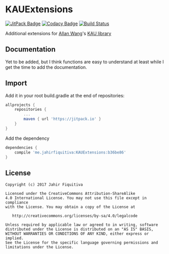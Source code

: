 # KAUExtensions

[![JitPack Badge](https://jitpack.io/v/jahirfiquitiva/KAUExtensions.svg)](https://jitpack.io/#jahirfiquitiva/KAUExtensions)
[![Codacy Badge](https://api.codacy.com/project/badge/Grade/645b9213563542d4ac0d5bbc76d3180a)](https://www.codacy.com/app/jahirfiquitiva/KAUExtensions?utm_source=github.com&amp;utm_medium=referral&amp;utm_content=jahirfiquitiva/KAUExtensions&amp;utm_campaign=Badge_Grade)
[![Build Status](https://travis-ci.org/jahirfiquitiva/KAUExtensions.svg?branch=master)](https://travis-ci.org/jahirfiquitiva/KAUExtensions)

Additional extensions for [Allan Wang](https://github.com/AllanWang)'s [KAU library](https://github.com/AllanWang/KAU)

## Documentation

Yet to be added, but I think functions are easy to understand at least while I get the time to add the documentation.

## Import

Add it in your root build.gradle at the end of repositories:
```groovy
allprojects {
	repositories {
		...
		maven { url 'https://jitpack.io' }
	}
}
```

Add the dependency
```groovy
dependencies {
	compile 'me.jahirfiquitiva:KAUExtensions:b36be86'
}
```


## License


	Copyright (c) 2017 Jahir Fiquitiva

	Licensed under the CreativeCommons Attribution-ShareAlike 
	4.0 International License. You may not use this file except in compliance 
	with the License. You may obtain a copy of the License at

	   http://creativecommons.org/licenses/by-sa/4.0/legalcode

	Unless required by applicable law or agreed to in writing, software
	distributed under the License is distributed on an "AS IS" BASIS,
	WITHOUT WARRANTIES OR CONDITIONS OF ANY KIND, either express or implied.
	See the License for the specific language governing permissions and
	limitations under the License.

